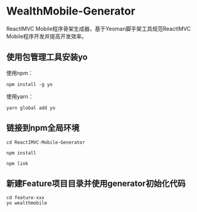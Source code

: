 # WealthMobile-Generator

ReactIMVC Mobile程序骨架生成器，基于Yeoman脚手架工具规范ReactIMVC Mobile程序开发并提高开发效率。

## 使用包管理工具安装yo
使用npm：
```
npm install -g yo
```
使用yarn：
```
yarn global add yo
```
## 链接到npm全局环境
```
cd ReactIMVC-Mobile-Generator

npm install

npm link
```
## 新建Feature项目目录并使用generator初始化代码
```
cd feature-xxx
yo wealthmobile
```